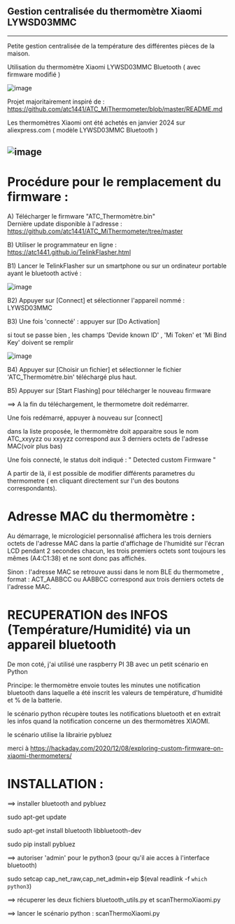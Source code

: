## Gestion centralisée du thermomètre Xiaomi LYWSD03MMC
--------------------------------------------------
Petite gestion centralisée de la température des différentes pièces de la maison.

Utilisation du thermomètre Xiaomi LYWSD03MMC Bluetooth ( avec firmware modifié )

![image](https://github.com/legbruno2/LEG_MI_THERMO/assets/152851976/af1b1380-22df-42b6-a78d-fa6d2170fdc9)

Projet majoritairement inspiré de : https://github.com/atc1441/ATC_MiThermometer/blob/master/README.md

Les thermomètres Xiaomi ont été achetés en janvier 2024 sur aliexpress.com ( modèle LYWSD03MMC Bluetooth ) 

![image](https://github.com/legbruno2/LEG_MI_THERMO/assets/152851976/471e73b4-5d71-4dab-a208-8f77034073b1)
----------------------------------------------------
Procédure pour le remplacement du firmware :
=

A) Télécharger le firmware "ATC_Thermomètre.bin"  
   Dernière update disponible à l'adresse : https://github.com/atc1441/ATC_MiThermometer/tree/master

B) Utiliser le programmateur en ligne : https://atc1441.github.io/TelinkFlasher.html

B1) Lancer le TelinkFlasher sur un smartphone ou sur un ordinateur portable ayant le bluetooth activé :

![image](https://github.com/legbruno2/LEG_MI_THERMO/assets/152851976/e6bee399-cdb1-4539-b531-f7611412ab2e)

B2) Appuyer sur [Connect]  et sélectionner l'appareil nommé : LYWSD03MMC

B3) Une fois 'connecté' : appuyer sur [Do Activation]
    
si tout se passe bien , les champs 'Devide known ID' , 'Mi Token' et 'Mi Bind Key' doivent se remplir

![image](https://github.com/legbruno2/LEG_MI_THERMO/assets/152851976/4e36ef82-ff20-4832-b72a-5eabbddeb217)

B4) Appuyer sur [Choisir un fichier]   et sélectionner le fichier 'ATC_Thermomètre.bin' téléchargé plus haut.

B5) Appuyer sur [Start Flashing] pour télécharger le nouveau firmware

==> A la fin du téléchargement, le thermometre doit redémarrer.

Une fois redémarré, appuyer à nouveau sur [connect]

dans la liste proposée, le thermomètre doit apparaitre sous le nom ATC_xxyyzz  ou xxyyzz correspond aux 3 derniers octets de l'adresse MAC(voir plus bas)

Une fois connecté, le status doit indiqué : " Detected custom Firmware "

A partir de là, il est possible de modifier différents parametres du thermometre ( en cliquant directement sur l'un des boutons correspondants).

Adresse MAC du thermomètre : 
=
Au démarrage, le micrologiciel personnalisé affichera les trois derniers octets de l'adresse MAC dans la partie d'affichage de l'humidité sur l'écran LCD pendant 2 secondes chacun, les trois premiers octets sont toujours les mêmes (A4:C1:38) et ne sont donc pas affichés. 

Sinon : l'adresse MAC se retrouve aussi dans le nom BLE du thermometre , format : ACT_AABBCC ou AABBCC correspond aux trois derniers octets de l'adresse MAC.

RECUPERATION des INFOS (Température/Humidité) via un appareil bluetooth 
=
De mon coté, j'ai utilisé une raspberry PI 3B avec un petit scénario en Python

Principe: le thermomètre envoie toutes les minutes une notification bluetooth dans laquelle a été inscrit les valeurs de température, d'humidité et % de la batterie.

le scénario python récupère toutes les notifications bluetooth et en extrait les infos quand la notification concerne un des thermomètres XIAOMI.

le scénario utilise la librairie pybluez

merci à https://hackaday.com/2020/12/08/exploring-custom-firmware-on-xiaomi-thermometers/

INSTALLATION :
=
==> installer bluetooth and pybluez

sudo apt-get update

sudo apt-get install bluetooth libbluetooth-dev

sudo pip install pybluez


==> autoriser 'admin' pour le python3  (pour qu'il aie acces à l'interface bluetooth)

sudo setcap cap_net_raw,cap_net_admin+eip $(eval readlink -f `which python3`)

==> récuperer les deux fichiers bluetooth_utils.py et scanThermoXiaomi.py

==> lancer le scénario python : scanThermoXiaomi.py
 
